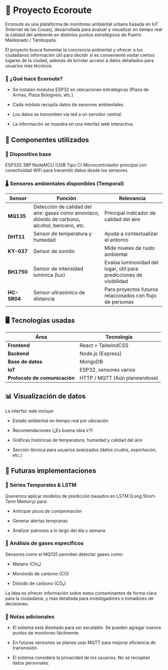 # 🌱 Proyecto Ecoroute

Ecoroute es una plataforma de monitoreo ambiental urbano basada en IoT (Internet de las Cosas), desarrollada para evaluar y visualizar en tiempo real la calidad del ambiente en distintos puntos estratégicos de Puerto Maldonado / Tambopata.

El proyecto busca fomentar la conciencia ambiental y ofrecer a los ciudadanos información útil para decidir si es conveniente visitar ciertos lugares de la ciudad, además de brindar acceso a datos detallados para usuarios más técnicos.

### 📍 ¿Qué hace Ecoroute?
- Se instalan módulos ESP32 en ubicaciones estratégicas (Plaza de Armas, Plaza Bolognesi, etc.).

- Cada módulo recopila datos de sensores ambientales.

- Los datos se transmiten vía red a un servidor central.

- La información se muestra en una interfaz web interactiva.

## 🧩 Componentes utilizados

### 🔌 Dispositivo base
ESP32S 38P NodeMCU (USB Tipo C)
Microcontrolador principal con conectividad WiFi para transmitir datos desde los sensores.

### 🌡️ Sensores ambientales disponibles (Temporal)
| Sensor     | Función                                                                                        | Relevancia                                                                           |
|------------|------------------------------------------------------------------------------------------------|--------------------------------------------------------------------------------------|
| **MQ135**  | Detección de calidad del aire: gases como amoníaco, dióxido de carbono, alcohol, benceno, etc. | Principal indicador de calidad del aire                                              |
| **DHT11**  | Sensor de temperatura y humedad                                                                | Ayuda a contextualizar el entorno                                                    |
| **KY-037** | Sensor de sonido                                                                               | Mide niveles de ruido ambiental                                  |
| **BH1750** | Sensor de intensidad lumínica (lux)                                                            | Evalúa luminosidad del lugar, útil para predicciones de visibilidad                  |
| **HC-SR04**| Sensor ultrasónico de distancia                                                                | Para proyectos futuros relacionados con flujo de personas                  |


## 🖥️ Tecnologías usadas

| Área                          | Tecnología                          |
|-------------------------------|-------------------------------------|
| **Frontend**                  | React + TailwindCSS                 |
| **Backend**                   | Node.js (Express)                   |
| **Base de datos**             | MongoDB                             |
| **IoT**                       | ESP32, sensores varios              |
| **Protocolo de comunicación** | HTTP / MQTT (Aún planeandose)       |


## 📊 Visualización de datos
La interfaz web incluye:

- Estado ambiental en tiempo real por ubicación

- Recomendaciones (¿Es buena idea ir?)

- Gráficas históricas de temperatura, humedad y calidad del aire

- Sección técnica para usuarios avanzados (datos crudos, exportación, etc.)

## 🧠 Futuras implementaciones

### 🔮 Series Temporales & LSTM
Queremos aplicar modelos de predicción basados en LSTM (Long Short-Term Memory) para:

- Anticipar picos de contaminación

- Generar alertas tempranas

- Analizar patrones a lo largo del día o semana

### 🧪 Análisis de gases específicos
Sensores como el MQ135 permiten detectar gases como:

- Metano (CH₄)

- Monóxido de carbono (CO)

- Dióxido de carbono (CO₂)

La idea es ofrecer información sobre estos contaminantes de forma clara para la ciudadanía, y más detallada para investigadores o tomadores de decisiones.

### 📌 Notas adicionales
- El sistema está diseñado para ser escalable. Se pueden agregar nuevos puntos de monitoreo fácilmente.

- En futuras versiones se planea usar MQTT para mejorar eficiencia de transmisión.

- El sistema considera la privacidad de los usuarios. No se recopilan datos personales.
